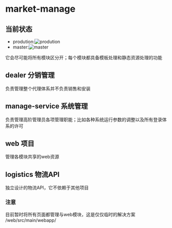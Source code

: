 # market-manage
## 当前状态
* prodution:![prodution](https://api.travis-ci.org/JoleneOL/market-manage.svg?branch=prodution)
* master:![master](https://api.travis-ci.org/JoleneOL/market-manage.svg?branch=master)

它会尽可能将所有模块区分开；每个模块都具备模板处理和静态资源处理的功能


## dealer 分销管理
负责管理整个代理体系并不负责销售和安装

## manage-service 系统管理
负责管理高阶管理员各项管理职能；比如各种系统运行参数的调整以及所有登录体系的许可

## web 项目
管理各模块共享的web资源

## logistics 物流API
独立设计的物流API，它不依赖于其他项目

### 注意
目前暂时将所有页面都管理与web模块，这是仅仅临时的解决方案
/web/src/main/webapp/